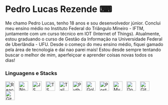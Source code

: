 # Pedro Lucas Rezende ⌨

Me chamo Pedro Lucas, tenho 18 anos e sou desenvolvedor júnior. Conclui meu ensino médio no Instituto Federal do Triângulo Mineiro - IFTM, juntamente com um curso técnico em IOT (Internet of Things).
Atualmente, estou graduando o curso de Gestão da Informação na Universidade Federal de Uberlândia - UFU. Desde o começo do meu ensino médio, fiquei gamado pela área de tecnologia e daí nao parei mais!
Estou desde sempre tentando buscar o melhor de mim, aperfeiçoar e aprender coisas novas todos os dias!


### Linguagens e Stacks

<img 
align="left"
alt="React"
title="React"
width="30px"
style="padding-right: 10px"
src="https://cdn.jsdelivr.net/gh/devicons/devicon@latest/icons/react/react-original.svg" />


<img
align="left"
alt="Node"
title="Node"
width="30px"
style="padding-right: 10px" 
src="https://cdn.jsdelivr.net/gh/devicons/devicon@latest/icons/nodejs/nodejs-plain-wordmark.svg" />

<img align="left"
alt="JS"
title="JS"
width="30px"
style="padding-right: 10px" 
src="https://cdn.jsdelivr.net/gh/devicons/devicon@latest/icons/javascript/javascript-original.svg" />


<img align="left"
alt="TS"
title="TS"
width="30px"
style="padding-right: 10px" src="https://cdn.jsdelivr.net/gh/devicons/devicon@latest/icons/typescript/typescript-original.svg" />

<img align="left"
alt="TailwindCSS"
title="TailwindCSS"
width="30px"
style="padding-right: 10px" 
src="https://cdn.jsdelivr.net/gh/devicons/devicon@latest/icons/tailwindcss/tailwindcss-original.svg" />


<img align="left"
alt="Python"
title="Python"
width="30px"
style="padding-right: 10px" 
src="https://cdn.jsdelivr.net/gh/devicons/devicon@latest/icons/python/python-original.svg" />


<img align="left"
alt="Golang"
title="Golang"
width="30px"
style="padding-right: 10px" 
src="https://cdn.jsdelivr.net/gh/devicons/devicon@latest/icons/go/go-original-wordmark.svg" />


<img 
align="left"
alt="PostgreeSQL"
title="PostgreeSQL"
width="30px"
style="padding-right: 10px" 
src="https://cdn.jsdelivr.net/gh/devicons/devicon@latest/icons/postgresql/postgresql-original.svg" />


<img align="left"
alt="MySQL"
title="MySQL"
width="30px"
style="padding-right: 10px" 
src="https://cdn.jsdelivr.net/gh/devicons/devicon@latest/icons/mysql/mysql-original-wordmark.svg" />


<img align="left"
alt="Docker"
title="Docker"
width="30px"
style="padding-right: 10px" 
src="https://cdn.jsdelivr.net/gh/devicons/devicon@latest/icons/docker/docker-original.svg" />


<img align="left"
alt="Git"
title="Git"
width="30px"
style="padding-right: 10px" 
src="https://cdn.jsdelivr.net/gh/devicons/devicon@latest/icons/git/git-original.svg" />


<img align="left"
alt="Github"
title="Github"
width="30px"
style="padding-right: 10px" 
src="https://cdn.jsdelivr.net/gh/devicons/devicon@latest/icons/github/github-original.svg" />
          
        
